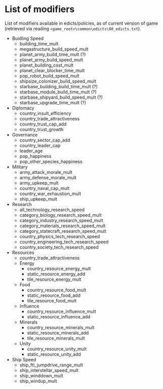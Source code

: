 List of modifiers
===

List of modifiers available in edicts/policies, as of current version of game (retrieved via reading `<game_root>\common\edicts\00_edicts.txt`).

* Buidling Speed
    * building_time_mult
    * megastructure_build_speed_mult 
    * planet_army_build_time_mult (?)
    * planet_army_build_speed_mult
    * planet_building_cost_mult
    * planet_clear_blocker_time_mult
    * pop_robot_build_speed_mult
    * shipsize_colonizer_build_speed_mult
    * starbase_building_build_time_mult (?)
    * starbase_module_build_time_mult (?)
    * starbase_shipyard_build_speed_mult (?)
    * starbase_upgrade_time_mult (?)
* Diplomacy
    * country_insult_efficiency
    * country_trade_attractiveness
    * country_trust_cap_add
    * country_trust_growth
* Governance
    * country_sector_cap_add
    * country_leader_cap
    * leader_age
    * pop_happiness
    * pop_other_species_happiness
* Military
    * army_attack_morale_mult
    * army_defense_morale_mult
    * army_upkeep_mult
    * country_naval_cap_mult
    * country_war_exhaustion_mult
    * ship_upkeep_mult
* Research
    * all_technology_research_speed
    * category_biology_research_speed_mult
    * category_industry_research_speed_mult
    * category_materials_research_speed_mult
    * category_statecraft_research_speed_mult
    * country_physics_tech_research_speed
    * country_engineering_tech_research_speed
    * country_society_tech_research_speed
* Resources
    * country_trade_attractiveness
    * Energy
        * country_resource_energy_mult
        * static_resource_energy_add
        * tile_resource_energy_mult
    * Food
        * country_resource_food_mult
        * static_resource_food_add
        * tile_resource_food_mult   
    * Influence
        * country_resource_influence_mult
        * static_resource_influence_add
    * Minerals
        * country_resource_minerals_mult
        * static_resource_minerals_add
        * tile_resource_minerals_mult
    * Unity
        * country_resource_unity_mult
        * static_resource_unity_add
* Ship Speed
    * ship_ftl_jumpdrive_range_mult
    * ship_interstellar_speed_mult
    * ship_winddown_mult
    * ship_windup_mult
